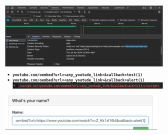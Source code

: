 ![image1](Image/csp.png)
- **`youtube.com/oembed?url=<any_youtude_link>&callback=test(1)`**
- **`youtube.com/oembed?url=<any_youtude_link>&callback=alert(1)`**
 ![image3](Image/csp2.png) 
 
![image2](Image/csp1.png)

